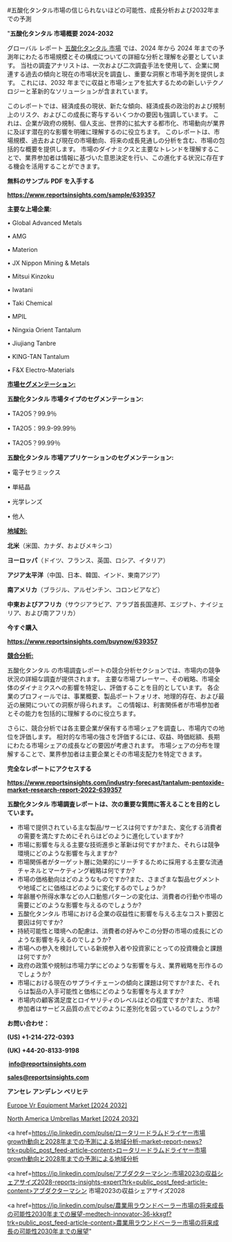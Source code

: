 #五酸化タンタル市場の信じられないほどの可能性、成長分析および2032年までの予測

"<strong>五酸化タンタル 市場概要 2024-2032</strong>

グローバル レポート <a href=https://www.reportsinsights.com/sample/639357>五酸化タンタル 市場</a> では、2024 年から 2024 年までの予測年にわたる市場規模とその構成についての詳細な分析と理解を必要としています。 当社の調査アナリストは、一次および二次調査手法を使用して、企業に関連する過去の傾向と現在の市場状況を調査し、重要な洞察と市場予測を提供します。 これには、2032 年までに収益と市場シェアを拡大​​するための新しいテクノロジーと革新的なソリューションが含まれています。

このレポートでは、経済成長の現状、新たな傾向、経済成長の政治的および規制上のリスク、およびこの成長に寄与するいくつかの要因も強調しています。 これは、企業が政府の規制、個人支出、世界的に拡大する都市化、市場動向が業界に及ぼす潜在的な影響を明確に理解するのに役立ちます。 このレポートは、市場規模、過去および現在の市場動向、将来の成長見通しの分析を含む、市場の包括的な概要を提供します。 市場のダイナミクスと主要なトレンドを理解することで、業界参加者は情報に基づいた意思決定を行い、この進化する状況に存在する機会を活用することができます。

<strong><b>無料のサンプル PDF を入手する</b></strong>

<a href=https://www.reportsinsights.com/sample/639357><strong><u>https://www.reportsinsights.com/sample/639357</u></strong></a>

<strong>主要な上場企業:</strong>

• Global Advanced Metals

• AMG

• Materion

• JX Nippon Mining & Metals

• Mitsui Kinzoku

• Iwatani

• Taki Chemical

• MPIL

• Ningxia Orient Tantalum

• Jiujiang Tanbre

• KING-TAN Tantalum

• F&X Electro-Materials

<strong><u>市場セグメンテーション</u></strong><strong><u>:</u></strong>

<strong>五酸化タンタル 市場タイプのセグメンテーション:</strong>

• TA2O5？99.9％

• TA2O5：99.9-99.99％

• TA2O5？99.99％

<strong>五酸化タンタル 市場アプリケーションのセグメンテーション:</strong>

• 電子セラミックス

• 単結晶

• 光学レンズ

• 他人

<strong><u>地域別</u></strong><strong><u>:</u></strong>

<strong>北米</strong>（米国、カナダ、およびメキシコ）

<strong>ヨーロッパ</strong>（ドイツ、フランス、英国、ロシア、イタリア）

<strong>アジア太平洋</strong>（中国、日本、韓国、インド、東南アジア）

<strong>南アメリカ</strong>（ブラジル、アルゼンチン、コロンビアなど）

<strong>中東およびアフリカ</strong>（サウジアラビア、アラブ首長国連邦、エジプト、ナイジェリア、および南アフリカ）

<strong>今すぐ購入</strong>

<a href=https://www.reportsinsights.com/buynow/639357><strong><u>https://www.reportsinsights.com/buynow/639357</u></strong></a>

<strong><u>競合分析:</u></strong>

五酸化タンタル の市場調査レポートの競合分析セクションでは、市場内の競争状況の詳細な調査が提供されます。 主要な市場プレーヤー、その戦略、市場全体のダイナミクスへの影響を特定し、評価することを目的としています。 各企業のプロフィールでは、事業概要、製品ポートフォリオ、地理的存在、および最近の展開についての洞察が得られます。 この情報は、利害関係者が市場参加者とその能力を包括的に理解するのに役立ちます。

さらに、競合分析では各主要企業が保有する市場シェアを調査し、市場内での地位を評価します。 相対的な市場の強さを評価するには、収益、時価総額、長期にわたる市場シェアの成長などの要因が考慮されます。 市場シェアの分布を理解することで、業界参加者は主要企業とその市場支配力を特定できます。

<strong>完全なレポートにアクセスする</strong>

<a href=https://www.reportsinsights.com/industry-forecast/tantalum-pentoxide-market-research-report-2022-639357><strong><u><b>https://www.reportsinsights.com/industry-forecast/tantalum-pentoxide-market-research-report-2022-639357</b></u></strong></a>

<strong><b>五酸化タンタル 市場調査レポートは、次の重要な質問に答えることを目的としています。</b></strong>
<ul>
  <li>市場で提供されている主な製品/サービスは何ですか?また、変化する消費者の需要を満たすためにそれらはどのように進化していますか?</li>
  <li>市場に影響を与える主要な技術進歩と革新は何ですか?また、それらは競争環境にどのような影響を与えますか?</li>
  <li>市場関係者がターゲット層に効果的にリーチするために採用する主要な流通チャネルとマーケティング戦略は何ですか?</li>
  <li>市場の価格動向はどのようなものですか?また、さまざまな製品セグメントや地域ごとに価格はどのように変化するのでしょうか?</li>
  <li>年齢層や所得水準などの人口動態パターンの変化は、消費者の行動や市場の需要にどのような影響を与えるのでしょうか?</li>
  <li>五酸化タンタル 市場における企業の収益性に影響を与える主なコスト要因と要因は何ですか?</li>
  <li>持続可能性と環境への配慮は、消費者の好みやこの分野の市場の成長にどのような影響を与えるのでしょうか?</li>
  <li>市場への参入を検討している新規参入者や投資家にとっての投資機会と課題は何ですか?</li>
  <li>政府の政策や規制は市場力学にどのような影響を与え、業界戦略を形作るのでしょうか?</li>
  <li>市場における現在のサプライチェーンの傾向と課題は何ですか?また、それらは製品の入手可能性と価格にどのような影響を与えますか?</li>
  <li>市場内の顧客満足度とロイヤリティのレベルはどの程度ですか?また、市場参加者はサービス品質の点でどのように差別化を図っているのでしょうか?</li>
</ul>
<strong>お問い合わせ：</strong>

<strong>(US) +1-214-272-0393</strong>

<strong>(UK) +44-20-8133-9198</strong>

<strong> </strong><a href=info@reportsinsights.com><strong><u>info@reportsinsights.com</u></strong></a>

<a href=sales@reportsinsights.com><strong><u>sales@reportsinsights.com</u></strong></a>

<strong>アンセレ アンデレン ベリヒテ</strong>

<a href=https://www.linkedin.com/pulse/europe-vr-equipment-markets-strategic-view-pathway-k4uue/>Europe Vr Equipment Market [2024 2032]</a>

<a href=https://www.linkedin.com/pulse/north-america-umbrellas-market-2024-landscape-u605f/>North America Umbrellas Market [2024 2032]</a>

<a href=https://jp.linkedin.com/pulse/ロータリードラムドライヤー市場growth動向と2028年までの予測による地域分析-market-report-news?trk=public_post_feed-article-content>ロータリードラムドライヤー市場growth動向と2028年までの予測による地域分析</a>

<a href=https://jp.linkedin.com/pulse/アブダクターマシン-市場2023の収益シェアサイズ2028-reports-insights-expert?trk=public_post_feed-article-content>アブダクターマシン 市場2023の収益シェアサイズ2028</a>

<a href=https://jp.linkedin.com/pulse/農業用ラウンドベーラー市場の将来成長の可能性2030年までの展望-medtech-innovator-36-kkxgf?trk=public_post_feed-article-content>農業用ラウンドベーラー市場の将来成長の可能性2030年までの展望</a>"
